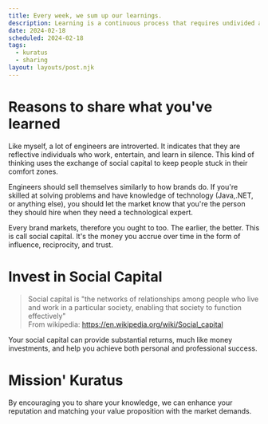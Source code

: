 ```yaml
---
title: Every week, we sum up our learnings.
description: Learning is a continuous process that requires undivided attention. Since it allows us to better inform our knowledge, sharing is essential to our learning process.
date: 2024-02-18
scheduled: 2024-02-18
tags:
  - kuratus
  - sharing
layout: layouts/post.njk
---
```


# Reasons to share what you've learned

Like myself, a lot of engineers are introverted. It indicates that they are reflective individuals who work, entertain, and learn in silence. This kind of thinking uses the exchange of social capital to keep people stuck in their comfort zones.

Engineers should sell themselves similarly to how brands do. If you're skilled at solving problems and have knowledge of technology (Java,.NET, or anything else), you should let the market know that you're the person they should hire when they need a technological expert.

Every brand markets, therefore you ought to too. The earlier, the better. This is call social capital. It's the money you accrue over time in the form of influence, reciprocity, and trust.

# Invest in Social Capital

> Social capital is "the networks of relationships among people who live and work in a particular society, enabling that society to function effectively"  
From wikipedia: https://en.wikipedia.org/wiki/Social_capital  

 Your social capital can provide substantial returns, much like money investments, and help you achieve both personal and professional success.

# Mission' Kuratus
By encouraging you to share your knowledge, we can enhance your reputation and matching your value proposition with the market demands.




